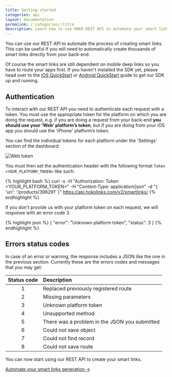 ```yaml
---
title: Getting started
categories: api
layout: documentation
permalink: /:categories/:title
description: Learn how to use HOKO REST API to automate your smart links generation.
---
```


You can use our REST API to automate the process of creating smart links. This can be useful if you
will need to automatically create thousands of smart links directly from your back-end.

Of course the smart links are still dependent on mobile deep links so you have to route your apps
first. If you haven't installed the SDK yet, please head over to the
[iOS QuickStart](/quickstart/ios) or [Android QuickStart](/quickstart/android) guide to get our SDK
up and running.

## Authentication

To interact with our REST API you need to authenticate each request with a token. You must use the
appropriate token for the platform on which you are doing the request, e.g. if you are doing a
request from your back-end **you should use your 'Web' platform’s token**, but if you are doing from
your iOS app you should use the 'iPhone' platform’s token.

You can find the individual tokens for each platform under the 'Settings' section of the dashboard:

![Web token](https://s3-eu-west-1.amazonaws.com/hoko-docs/rest_token.png)

You must then set the authentication header with the following format `Token <YOUR_PLATFORM_TOKEN>`
like such:

{% highlight bash %}
curl -s
  -H "Authorization: Token <YOUR_PLATFORM_TOKEN>"
  -H "Content-Type: application/json"
  -d "{ 'uri': '/products/398291' }"
  https://api.hokolinks.com/v2/smartlinks/
{% endhighlight %}

If you don't provide us with your platform token on each request, we will response with an error
code 3.

{% highlight json %}
{
  "error": "Unknown platform token",
  "status": 3
}
{% endhighlight %}

## Errors status codes

In case of an error or warning, the response includes a JSON like the one in the previous section.
Currently these are the errors codes and messages that you may get:

| Status code | Description                                            |
|:-----------:|:-------------------------------------------------------|
| 1           | Replaced previously registered route                   |
| 2           | Missing parameters                                     |
| 3           | Unknown platform token                                 |
| 4           | Unsupported method                                     |
| 5           | There was a problem in the JSON you submitted          |
| 6           | Could not save object                                  |
| 7           | Could not find record                                  |
| 8           | Could not save route                                   |

You can now start using our REST API to create your smart links.

<a href="http://support.hokolinks.com/api/smartlinks/" class="btn-next">Automate your smart links generation &#8594;</a>
